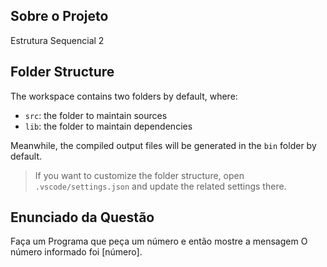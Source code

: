 ## Sobre o Projeto

Estrutura Sequencial 2

## Folder Structure

The workspace contains two folders by default, where:

- `src`: the folder to maintain sources
- `lib`: the folder to maintain dependencies

Meanwhile, the compiled output files will be generated in the `bin` folder by default.

> If you want to customize the folder structure, open `.vscode/settings.json` and update the related settings there.

## Enunciado da Questão
Faça um Programa que peça um número e então mostre a mensagem O número informado foi [número].
